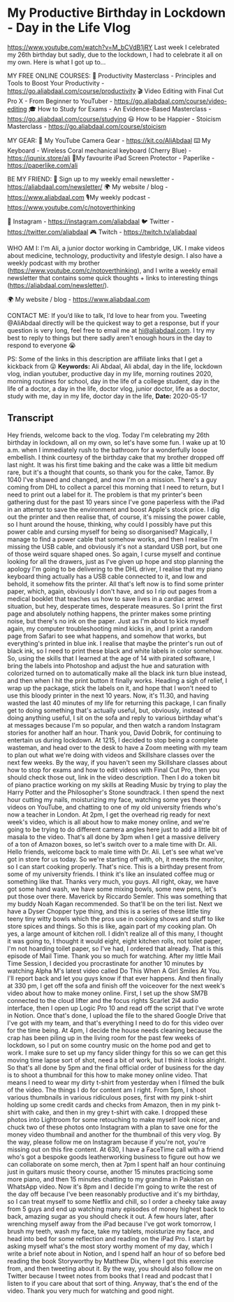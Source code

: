 # My Productive Birthday in Lockdown - Day in the Life Vlog
https://www.youtube.com/watch?v=M_bCVdB1jRY
Last week I celebrated my 26th birthday but sadly, due to the lockdown, I had to celebrate it all on my own. Here is what I got up to...

MY FREE ONLINE COURSES:
🚀  Productivity Masterclass - Principles and Tools to Boost Your Productivity - https://go.aliabdaal.com/course/productivity
🎬  Video Editing with Final Cut Pro X - From Beginner to YouTuber - https://go.aliabdaal.com/course/video-editing
🎓  How to Study for Exams - An Evidence-Based Masterclass - https://go.aliabdaal.com/course/studying
😃  How to be Happier - Stoicism Masterclass - https://go.aliabdaal.com/course/stoicism

MY GEAR:
🎥 My YouTube Camera Gear - https://kit.co/AliAbdaal
⌨️ My Keyboard - Wireless Coral mechanical keyboard (Cherry Blue) - https://iqunix.store/ali 
📝My favourite iPad Screen Protector - Paperlike - https://paperlike.com/ali 

BE MY FRIEND:
💌 Sign up to my weekly email newsletter - https://aliabdaal.com/newsletter/
🌍 My website / blog - https://www.aliabdaal.com 
🎙My weekly podcast - https://www.youtube.com/c/notoverthinking
 
📸 Instagram - https://instagram.com/aliabdaal
🐦 Twitter - https://twitter.com/aliabdaal
🎮 Twitch - https://twitch.tv/aliabdaal

WHO AM I:
I'm Ali, a junior doctor working in Cambridge, UK. I make videos about medicine, technology, productivity and lifestyle design. I also have a weekly podcast with my brother (https://www.youtube.com/c/notoverthinking), and I write a weekly email newsletter that contains some quick thoughts + links to interesting things (https://aliabdaal.com/newsletter/).

🌍 My website / blog - https://www.aliabdaal.com 

CONTACT ME:
If you’d like to talk, I’d love to hear from you. Tweeting @AliAbdaal directly will be the quickest way to get a response, but if your question is very long, feel free to email me at hi@aliabdaal.com. I try my best to reply to things but there sadly aren't enough hours in the day to respond to everyone 😭

PS: Some of the links in this description are affiliate links that I get a kickback from 😜
**Keywords:** Ali Abdaal, Ali abdal, day in the life, lockdown vlog, indian youtuber, productive day in my life, morning routines 2020, morning routines for school, day in the life of a college student, day in the life of a doctor, a day in the life, doctor vlog, junior doctor, life as a doctor, study with me, day in my life, doctor day in the life, 
**Date:** 2020-05-17

## Transcript
 Hey friends, welcome back to the vlog. Today I'm celebrating my 26th birthday in lockdown, all on my own, so let's have some fun. I wake up at 10 a.m. when I immediately rush to the bathroom for a wonderfully loose embellish. I think courtesy of the birthday cake that my brother dropped off last night. It was his first time baking and the cake was a little bit medium rare, but it's a thought that counts, so thank you for the cake, Tamor. By 1040 I've shawed and changed, and now I'm on a mission. There's a guy coming from DHL to collect a parcel this morning that I need to return, but I need to print out a label for it. The problem is that my printer's been gathering dust for the past 10 years since I've gone paperless with the iPad in an attempt to save the environment and boost Apple's stock price. I dig out the printer and then realise that, of course, it's missing the power cable, so I hunt around the house, thinking, why could I possibly have put this power cable and cursing myself for being so disorganised? Magically, I manage to find a power cable that somehow works, and then I realise I'm missing the USB cable, and obviously it's not a standard USB port, but one of those weird square shaped ones. So again, I curse myself and continue looking for all the drawers, just as I've given up hope and stop planning the apology I'm going to be delivering to the DHL driver, I realise that my piano keyboard thing actually has a USB cable connected to it, and low and behold, it somehow fits the printer. All that's left now is to find some printer paper, which, again, obviously I don't have, and so I rip out pages from a medical booklet that teaches us how to save lives in a cardiac arrest situation, but hey, desperate times, desperate measures. So I print the first page and absolutely nothing happens, the printer makes some printing noise, but there's no ink on the paper. Just as I'm about to kick myself again, my computer troubleshooting mind kicks in, and I print a random page from Safari to see what happens, and somehow that works, but everything's printed in blue ink. I realise that maybe the printer's run out of black ink, so I need to print these black and white labels in color somehow. So, using the skills that I learned at the age of 14 with pirated software, I bring the labels into Photoshop and adjust the hue and saturation with colorized turned on to automatically make all the black ink turn blue instead, and then when I hit the print button it finally works. Heading a sigh of relief, I wrap up the package, stick the labels on it, and hope that I won't need to use this bloody printer in the next 10 years. Now, it's 11.30, and having wasted the last 40 minutes of my life for returning this package, I can finally get to doing something that's actually useful, but, obviously, instead of doing anything useful, I sit on the sofa and reply to various birthday what's at messages because I'm so popular, and then watch a random Instagram stories for another half an hour. Thank you, David Dobrik, for continuing to entertain us during lockdown. At 1215, I decided to stop being a complete wasteman, and head over to the desk to have a Zoom meeting with my team to plan out what we're doing with videos and Skillshare classes over the next few weeks. By the way, if you haven't seen my Skillshare classes about how to stop for exams and how to edit videos with Final Cut Pro, then you should check those out, link in the video description. Then I do a token bit of piano practice working on my skills at Reading Music by trying to play the Harry Potter and the Philosopher's Stone soundtrack. I then spend the next hour cutting my nails, moisturizing my face, watching some yes theory videos on YouTube, and chatting to one of my old university friends who's now a teacher in London. At 2pm, I get the overhead rig ready for next week's video, which is all about how to make money online, and we're going to be trying to do different camera angles here just to add a little bit of masala to the video. That's all done by 3pm when I get a massive delivery of a ton of Amazon boxes, so let's switch over to a male time with Dr. Ali. Hello friends, welcome back to male time with Dr. Ali. Let's see what we've got in store for us today. So we're starting off with, oh, it meets the monitor, so I can start cooking properly. That's nice. This is a birthday present from some of my university friends. I think it's like an insulated coffee mug or something like that. Thanks very much, you guys. All right, okay, we have got some hand wash, we have some mixing bowls, some new pens, let's put those over there. Maverick by Riccardo Semler. This was something that my buddy Noah Kagan recommended. So that'll be on the teri list. Next we have a Dyser Chopper type thing, and this is a series of these little tiny teeny tiny witty bowls which the pros use in cooking shows and stuff to like store spices and things. So this is like, again part of my cooking plan. Oh yes, a large amount of kitchen roll. I didn't realize all of this many, I thought it was going to, I thought it would eight, eight kitchen rolls, not toilet paper, I'm not hoarding toilet paper, so I've had, I ordered that already. That is this episode of Mail Time. Thank you so much for watching. After my little Mail Time Session, I decided you procrastinate for another 10 minutes by watching Alpha M's latest video called Do This When A Girl Smiles At You. I'll report back and let you guys know if that ever happens. And then finally at 330 pm, I get off the sofa and finish off the voiceover for the next week's video about how to make money online. First, I set up the show SM7B connected to the cloud lifter and the focus rights Scarlet 2i4 audio interface, then I open up Logic Pro 10 and read off the script that I've wrote in Notion. Once that's done, I upload the file to the shared Google Drive that I've got with my team, and that's everything I need to do for this video over for the time being. At 4pm, I decide the house needs cleaning because the crap has been piling up in the living room for the past few weeks of lockdown, so I put on some country music on the home pod and get to work. I make sure to set up my fancy slider thingy for this so we can get this moving time lapse sort of shot, need a bit of work, but I think it looks alright. So that's all done by 5pm and the final official order of business for the day is to shoot a thumbnail for this how to make money online video. That means I need to wear my dirty t-shirt from yesterday when I filmed the bulk of the video. The things I do for content am I right. From 5pm, I shoot various thumbnails in various ridiculous poses, first with my pink t-shirt holding up some credit cards and checks from Amazon, then in my pink t-shirt with cake, and then in my grey t-shirt with cake. I dropped these photos into Lightroom for some retouching to make myself look nicer, and chuck two of these photos onto Instagram with a plan to save one for the money video thumbnail and another for the thumbnail of this very vlog. By the way, please follow me on Instagram because if you're not, you're missing out on this fire content. At 630, I have a FaceTime call with a friend who's got a bespoke goods leatherworking business to figure out how we can collaborate on some merch, then at 7pm I spent half an hour continuing just in guitars music theory course, another 15 minutes practicing some more piano, and then 15 minutes chatting to my grandma in Pakistan on WhatsApp video. Now it's 8pm and I decide I'm going to write the rest of the day off because I've been reasonably productive and it's my birthday, so I can treat myself to some Netflix and chill, so I order a cheeky take away from 5 guys and end up watching many episodes of money highest back to back, amazing sugar as you should check it out. A few hours later, after wrenching myself away from the iPad because I've got work tomorrow, I brush my teeth, wash my face, take my tablets, moisturize my face, and head into bed for some reflection and reading on the iPad Pro. I start by asking myself what's the most story worthy moment of my day, which I write a brief note about in Notion, and I spend half an hour of so before bed reading the book Storyworthy by Matthew Dix, where I got this exercise from, and then tweeting about it. By the way, you should also follow me on Twitter because I tweet notes from books that I read and podcast that I listen to if you care about that sort of thing. Anyway, that's the end of the video. Thank you very much for watching and good night.
